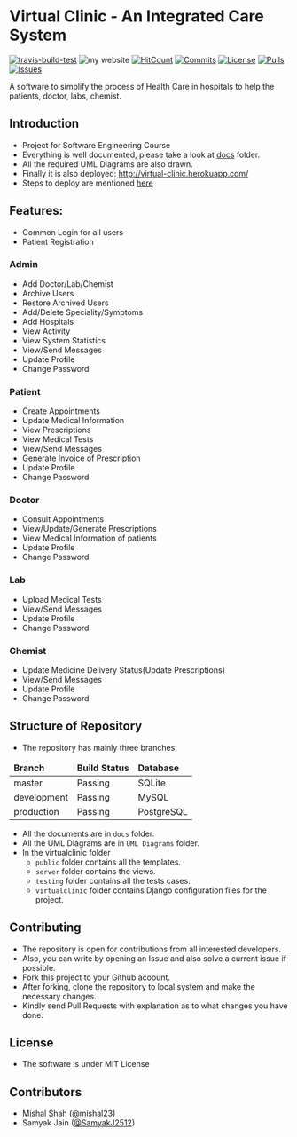 # Virtual Clinic - An Integrated Care System

[![travis-build-test](https://travis-ci.org/mishal23/virtual-clinic.svg?branch=master)](https://travis-ci.org/mishal23/virtual-clinic?branch=master)
![my website](https://img.shields.io/website-up-down-green-red/http/virtual-clinic.herokuapp.com.svg?label=website)
[![HitCount](http://hits.dwyl.com/mishal23/virtual-clinic.svg)](http://hits.dwyl.com/mishal23/virtual-clinic)
[![Commits](https://github-basic-badges.herokuapp.com/commits/mishal23/virtual-clinic.svg)]()
[![License](https://github-basic-badges.herokuapp.com/license/mishal23/virtual-clinic.svg)]()
[![Pulls](https://github-basic-badges.herokuapp.com/pulls/mishal23/virtual-clinic.svg)]()
[![Issues](https://github-basic-badges.herokuapp.com/issues/mishal23/virtual-clinic.svg)]()


A software to simplify the process of Health Care in hospitals to help the patients, doctor, labs, chemist.

## Introduction
- Project for Software Engineering Course
- Everything is well documented, please take a look at [docs](/docs) folder.
- All the required UML Diagrams are also drawn.
- Finally it is also deployed: http://virtual-clinic.herokuapp.com/
- Steps to deploy are mentioned [here](https://github.com/mishal23/virtual-clinic/blob/production/virtualclinic/README.md)

## Features:
- Common Login for all users
- Patient Registration
### Admin
- Add Doctor/Lab/Chemist
- Archive Users
- Restore Archived Users
- Add/Delete Speciality/Symptoms
- Add Hospitals
- View Activity
- View System Statistics
- View/Send Messages
- Update Profile
- Change Password

### Patient
- Create Appointments
- Update Medical Information
- View Prescriptions
- View Medical Tests
- View/Send Messages
- Generate Invoice of Prescription
- Update Profile
- Change Password

### Doctor
- Consult Appointments
- View/Update/Generate Prescriptions
- View Medical Information of patients
- Update Profile
- Change Password

### Lab
- Upload Medical Tests
- View/Send Messages
- Update Profile
- Change Password

### Chemist
- Update Medicine Delivery Status(Update Prescriptions)
- View/Send Messages
- Update Profile
- Change Password

## Structure of Repository

- The repository has mainly three branches:
<table>
  <thead>
    <tr>
      <td><b>Branch</b></td>
      <td><b>Build Status</b></td>
      <td><b>Database</b></td>
    </tr>
  </thead>

  <tbody>
    <tr>
      <td>master</td>
      <td>Passing</td>
      <td>SQLite</td>
    </tr>
    <tr>
      <td>development</td>
      <td>Passing</td>
      <td>MySQL</td>
    </tr>
    <tr>
      <td>production</td>
      <td>Passing</td>
      <td>PostgreSQL</td>
    </tr>
  </tbody>
</table>

- All the documents are in `docs` folder.
- All the UML Diagrams are in `UML Diagrams` folder.
- In the virtualclinic folder
	- `public` folder contains all the templates.
	- `server` folder contains the views.
	- `testing` folder contains all the tests cases.
	- `virtualclinic` folder contains Django configuration files for the project.

## Contributing
- The repository is open for contributions from all interested developers.
- Also, you can write by opening an Issue and also solve a current issue if possible.
- Fork this project to your Github acoount.
- After forking, clone the repository to local system and make the necessary changes.
- Kindly send Pull Requests with explanation as to what changes you have done.

## License
- The software is under MIT License

## Contributors
- Mishal Shah ([@mishal23](https://github.com/mishal23))
- Samyak Jain ([@SamyakJ2512](https://github.com/SamyakJ2512))


